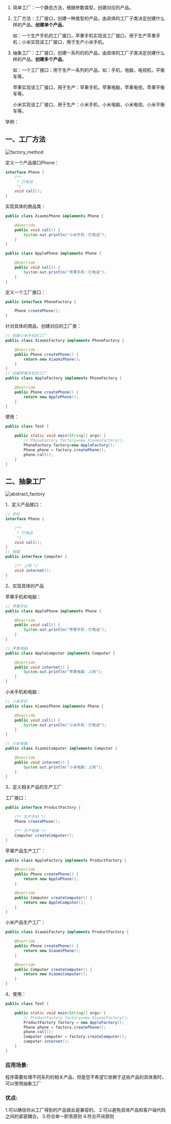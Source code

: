 



1. 简单工厂：一个静态方法，根据参数类型，创建对应的产品。

2. 工厂方法：工厂接口，创建一种类型的产品，由具体的工厂子类决定创建什么样的产品。**创建单个产品**。

   如：一个生产手机的工厂接口，苹果手机实现该工厂接口，用于生产苹果手机；小米实现该工厂接口，用于生产小米手机。

3. 抽象工厂：工厂接口，创建一系列的的产品，由具体的工厂子类决定创建什么样的产品。**创建多个产品**。

   如：一个工厂接口：用于生产一系列的产品，如：手机，电脑，电视机，平衡车等。

   苹果实现该工厂接口，用于生产：苹果手机，苹果电脑，苹果电视，苹果平衡车等。

   小米实现该工厂接口，用于生产：小米手机，小米电脑，小米电视，小米平衡车等。



举例：

## 一、工厂方法

![factory_method](https://raw.githubusercontent.com/meiSThub/BlogImage/master/2020/factory_method.png)

定义一个产品接口Phone：

```java
interface Phone {
    /**
     * 打电话
     */
    void call();
}
```

实现具体的商品类：

```java
public class XiaomiPhone implements Phone {

    @Override
    public void call() {
        System.out.println("小米手机：打电话");
    }
}

public class ApplePhone implements Phone {

    @Override
    public void call() {
        System.out.println("苹果手机：打电话");
    }
}
```

定义一个工厂接口：

```java
public interface PhoneFactory {

    Phone createPhone();
}
```

针对具体的商品，创建对应的工厂类：

```java
// 创建小米手机的工厂
public class XiaomiFactory implements PhoneFactory {

    @Override
    public Phone createPhone() {
        return new XiaomiPhone();
    }
}
// 创建苹果手机的工厂
public class AppleFactory implements PhoneFactory {

    @Override
    public Phone createPhone() {
        return new ApplePhone();
    }
}
```

使用：

```java
public class Test {

    public static void main(String[] args) {
        // PhoneFactory factory=new XiaomiFactory();
        PhoneFactory factory=new AppleFactory();
        Phone phone = factory.createPhone();
        phone.call();
    }
}
```



## 二、抽象工厂

![abstract_factory](https://raw.githubusercontent.com/meiSThub/BlogImage/master/2020/abstract_factory.png)

1、定义产品接口：

```java
// 手机
interface Phone {

    /**
     * 打电话
     */
    void call();
}
// 电脑
public interface Computer {

    /** 上网 */
    void internet();
}

```

2、实现具体的产品

苹果手机和电脑：

```java
// 苹果手机
public class ApplePhone implements Phone {

    @Override
    public void call() {
        System.out.println("苹果手机：打电话");
    }
}

// 苹果电脑
public class AppleComputer implements Computer {

    @Override
    public void internet() {
        System.out.println("苹果电脑：上网");
    }
}

```

小米手机和电脑：

```java
// 小米手机
public class XiaomiPhone implements Phone {

    @Override
    public void call() {
        System.out.println("小米手机：打电话");
    }
}

// 小米电脑
public class XiaomiComputer implements Computer {

    @Override
    public void internet() {
        System.out.println("小米电脑：上网");
    }
}
```

3、定义相关产品的生产工厂

工厂接口：

```java
public interface ProductFactory {

    /** 生产手机 */
    Phone createPhone();

    /** 生产电脑 */
    Computer createComputer();
}
```



苹果产品生产工厂：

```java
public class AppleFactory implements ProductFactory {

    @Override
    public Phone createPhone() {
        return new ApplePhone();
    }

    @Override
    public Computer createComputer() {
        return new AppleComputer();
    }
}
```



小米产品生产工厂：

```java
public class XiaomiFactory implements ProductFactory {

    @Override
    public Phone createPhone() {
        return new XiaomiPhone();
    }

    @Override
    public Computer createComputer() {
        return new XiaomiComputer();
    }
}
```



4、使用：

```java
public class Test {

    public static void main(String[] args) {
        // ProductFactory factory=new XiaomiFactory();
        ProductFactory factory = new AppleFactory();
        Phone phone = factory.createPhone();
        phone.call();
        Computer computer = factory.createComputer();
        computer.internet();
    }
}
```



### 应用场景:

程序需要处理不同系列的相关产品，但是您不希望它依赖于这些产品的具体类时，可以使用抽象工厂

### 优点:

1.可以确信你从工厂得到的产品彼此是兼容的。
2.可以避免具体产品和客户端代码之间的紧密耦合。
3.符合单一职责原则
4.符合开闭原则

